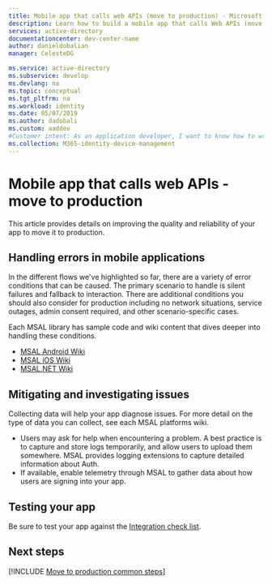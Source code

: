 ```yaml
---
title: Mobile app that calls web APIs (move to production) - Microsoft identity platform
description: Learn how to build a mobile app that calls Web APIs (move to production)
services: active-directory
documentationcenter: dev-center-name
author: danieldobalian
manager: CelesteDG

ms.service: active-directory
ms.subservice: develop
ms.devlang: na
ms.topic: conceptual
ms.tgt_pltfrm: na
ms.workload: identity
ms.date: 05/07/2019
ms.author: dadobali
ms.custom: aaddev 
#Customer intent: As an application developer, I want to know how to write a mobile app that calls web APIs using the Microsoft identity platform for developers.
ms.collection: M365-identity-device-management
---
```


# Mobile app that calls web APIs - move to production

This article provides details on improving the quality and reliability of your app to move it to production.

## Handling errors in mobile applications

In the different flows we've highlighted so far, there are a variety of error conditions that can be caused. The primary scenario to handle is silent failures and fallback to interaction. There are additional conditions you should also consider for production including no network situations, service outages, admin consent required, and other scenario-specific cases.

Each MSAL library has sample code and wiki content that dives deeper into handling these conditions.

- [MSAL Android Wiki](https://github.com/AzureAD/microsoft-authentication-library-for-android)
- [MSAL iOS Wiki](https://github.com/AzureAD/microsoft-authentication-library-for-objc/wiki)
- [MSAL.NET Wiki](https://github.com/AzureAD/microsoft-authentication-library-for-dotnet/wiki)

## Mitigating and investigating issues

Collecting data will help your app diagnose issues. For more detail on the type of data you can collect, see each MSAL platforms wiki.

- Users may ask for help when encountering a problem. A best practice is to capture and store logs temporarily, and allow users to upload them somewhere. MSAL provides logging extensions to capture detailed information about Auth.
- If available, enable telemetry through MSAL to gather data about how users are signing into your app.

## Testing your app

Be sure to test your app against the [Integration check list](active-directory-integration-checklist.md).

## Next steps

[!INCLUDE [Move to production common steps](../../../includes/active-directory-develop-scenarios-production.md)]
